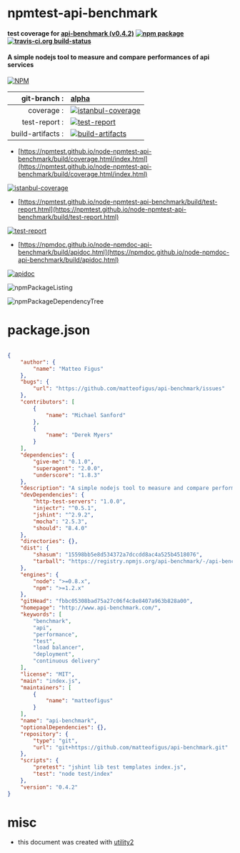 # npmtest-api-benchmark

#### test coverage for  [api-benchmark (v0.4.2)](http://www.api-benchmark.com/)  [![npm package](https://img.shields.io/npm/v/npmtest-api-benchmark.svg?style=flat-square)](https://www.npmjs.org/package/npmtest-api-benchmark) [![travis-ci.org build-status](https://api.travis-ci.org/npmtest/node-npmtest-api-benchmark.svg)](https://travis-ci.org/npmtest/node-npmtest-api-benchmark)

#### A simple nodejs tool to measure and compare performances of api services

[![NPM](https://nodei.co/npm/api-benchmark.png?downloads=true&downloadRank=true&stars=true)](https://www.npmjs.com/package/api-benchmark)

| git-branch : | [alpha](https://github.com/npmtest/node-npmtest-api-benchmark/tree/alpha)|
|--:|:--|
| coverage : | [![istanbul-coverage](https://npmtest.github.io/node-npmtest-api-benchmark/build/coverage.badge.svg)](https://npmtest.github.io/node-npmtest-api-benchmark/build/coverage.html/index.html)|
| test-report : | [![test-report](https://npmtest.github.io/node-npmtest-api-benchmark/build/test-report.badge.svg)](https://npmtest.github.io/node-npmtest-api-benchmark/build/test-report.html)|
| build-artifacts : | [![build-artifacts](https://npmtest.github.io/node-npmtest-api-benchmark/glyphicons_144_folder_open.png)](https://github.com/npmtest/node-npmtest-api-benchmark/tree/gh-pages/build)|

- [https://npmtest.github.io/node-npmtest-api-benchmark/build/coverage.html/index.html](https://npmtest.github.io/node-npmtest-api-benchmark/build/coverage.html/index.html)

[![istanbul-coverage](https://npmtest.github.io/node-npmtest-api-benchmark/build/screenCapture.buildCi.browser.%252Ftmp%252Fbuild%252Fcoverage.lib.html.png)](https://npmtest.github.io/node-npmtest-api-benchmark/build/coverage.html/index.html)

- [https://npmtest.github.io/node-npmtest-api-benchmark/build/test-report.html](https://npmtest.github.io/node-npmtest-api-benchmark/build/test-report.html)

[![test-report](https://npmtest.github.io/node-npmtest-api-benchmark/build/screenCapture.buildCi.browser.%252Ftmp%252Fbuild%252Ftest-report.html.png)](https://npmtest.github.io/node-npmtest-api-benchmark/build/test-report.html)

- [https://npmdoc.github.io/node-npmdoc-api-benchmark/build/apidoc.html](https://npmdoc.github.io/node-npmdoc-api-benchmark/build/apidoc.html)

[![apidoc](https://npmdoc.github.io/node-npmdoc-api-benchmark/build/screenCapture.buildCi.browser.%252Ftmp%252Fbuild%252Fapidoc.html.png)](https://npmdoc.github.io/node-npmdoc-api-benchmark/build/apidoc.html)

![npmPackageListing](https://npmtest.github.io/node-npmtest-api-benchmark/build/screenCapture.npmPackageListing.svg)

![npmPackageDependencyTree](https://npmtest.github.io/node-npmtest-api-benchmark/build/screenCapture.npmPackageDependencyTree.svg)



# package.json

```json

{
    "author": {
        "name": "Matteo Figus"
    },
    "bugs": {
        "url": "https://github.com/matteofigus/api-benchmark/issues"
    },
    "contributors": [
        {
            "name": "Michael Sanford"
        },
        {
            "name": "Derek Myers"
        }
    ],
    "dependencies": {
        "give-me": "0.1.0",
        "superagent": "2.0.0",
        "underscore": "1.8.3"
    },
    "description": "A simple nodejs tool to measure and compare performances of api services",
    "devDependencies": {
        "http-test-servers": "1.0.0",
        "injectr": "^0.5.1",
        "jshint": "^2.9.2",
        "mocha": "2.5.3",
        "should": "8.4.0"
    },
    "directories": {},
    "dist": {
        "shasum": "15598bb5e8d534372a7dccdd8ac4a525b4518076",
        "tarball": "https://registry.npmjs.org/api-benchmark/-/api-benchmark-0.4.2.tgz"
    },
    "engines": {
        "node": ">=0.8.x",
        "npm": ">=1.2.x"
    },
    "gitHead": "fbbc05308bad75a27c06f4c8e8407a963b828a00",
    "homepage": "http://www.api-benchmark.com/",
    "keywords": [
        "benchmark",
        "api",
        "performance",
        "test",
        "load balancer",
        "deployment",
        "continuous delivery"
    ],
    "license": "MIT",
    "main": "index.js",
    "maintainers": [
        {
            "name": "matteofigus"
        }
    ],
    "name": "api-benchmark",
    "optionalDependencies": {},
    "repository": {
        "type": "git",
        "url": "git+https://github.com/matteofigus/api-benchmark.git"
    },
    "scripts": {
        "pretest": "jshint lib test templates index.js",
        "test": "node test/index"
    },
    "version": "0.4.2"
}
```



# misc
- this document was created with [utility2](https://github.com/kaizhu256/node-utility2)
